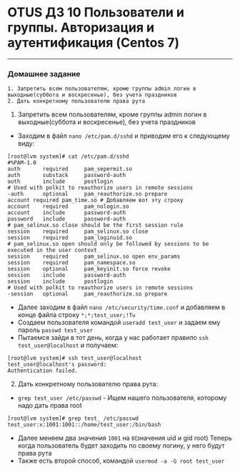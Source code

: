 # OTUS ДЗ 10 Пользователи и группы. Авторизация и аутентификация  (Centos 7)
-----------------------------------------------------------------------
### Домашнее задание

    1. Запретить всем пользователям, кроме группы admin логин в выходные(суббота и воскресенье), без учета праздников
    2. Дать конкретному пользователю права рута

1. Запретить всем пользователям, кроме группы admin логин в выходные(суббота и воскресенье), без учета праздников
- Заходим в файл ```nano /etc/pam.d/sshd``` и приводим его к следующему виду:
```
[root@lvm system]# cat /etc/pam.d/sshd
#%PAM-1.0
auth       required     pam_sepermit.so
auth       substack     password-auth
auth       include      postlogin
# Used with polkit to reauthorize users in remote sessions
-auth      optional     pam_reauthorize.so prepare
account required pam_time.so # Добавляем вот эту строку
account    required     pam_nologin.so
account    include      password-auth
password   include      password-auth
# pam_selinux.so close should be the first session rule
session    required     pam_selinux.so close
session    required     pam_loginuid.so
# pam_selinux.so open should only be followed by sessions to be executed in the user context
session    required     pam_selinux.so open env_params
session    required     pam_namespace.so
session    optional     pam_keyinit.so force revoke
session    include      password-auth
session    include      postlogin
# Used with polkit to reauthorize users in remote sessions
-session   optional     pam_reauthorize.so prepare
```
- Далее заходим в файл ```nano /etc/security/time.conf``` и добавляем в конце файла строку ```*;*;test_user;!Tu```
- Создаем пользователя командой ```useradd test_user``` и задаем ему пароль ```passwd test_user```
- Пытаемся зайди в тот день, когда у нас работает правило ```ssh test_user@localhost``` и получаем:
```
[root@lvm system]# ssh test_user@localhost
test_user@localhost's password:
Authentication failed.
```
2. Дать конкретному пользователю права рута:
- ```grep test_user /etc/passwd``` - Ищем нашего пользователя, которому надо дать права root
```
[root@lvm system]# grep test_ /etc/passwd
test_user:x:1001:1001::/home/test_user:/bin/bash
```
- Далее меняем два значения ```1001``` на ```0```(значения uid и gid root)
Теперь когда пользователь будет заходить по своему логину, у него будут права рута
- Также есть второй способ, командой ```usermod -a -G root test_user```